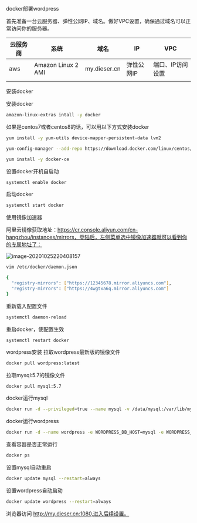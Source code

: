 <!-- wp:paragraph -->
<p>docker部署wordpress</p>


首先准备一台云服务器、弹性公网IP、域名。做好VPC设置，确保通过域名可以正常访问你的服务器。

| 云服务商 | 系统               | 域名         | IP         | VPC              |
| -------- | ------------------ | ------------ | ---------- | ---------------- |
| aws      | Amazon Linux 2 AMI | my.dieser.cn | 弹性公网IP | 端口、IP访问设置 |
|          |                    |              |            |                  |

安装docker

安装docker
```bash
amazon-linux-extras intall -y docker
```
如果是centos7或者centos8的话，可以用以下方式安装docker
```bash
yum install -y yum-utils device-mapper-persistent-data lvm2
```
```bash
yum-config-manager --add-repo https://download.docker.com/linux/centos/docker-ce.repo
````
```bash
yum install -y docker-ce
```
设置docker开机自启动
```bash
systemctl enable docker 
```
启动docker
```bash
systemctl start docker
```

使用镜像加速器

阿里云镜像获取地址：https://cr.console.aliyun.com/cn-hangzhou/instances/mirrors，登陆后，左侧菜单选中镜像加速器就可以看到你的专属地址了：

![image-20201025220408157](C:\Users\refrain\AppData\Roaming\Typora\typora-user-images\image-20201025220408157.png)

```bash
vim /etc/docker/daemon.json
```

````bash
{
  "registry-mirrors": ["https://12345678.mirror.aliyuncs.com"],
  "registry-mirrors": ["https://4wgtxa6q.mirror.aliyuncs.com"]
}
````
重新载入配置文件
```bash
systemctl daemon-reload
```
重启docker，使配置生效
````bash
systemctl restart docker 
````

wordpress安装
拉取wordpress最新版的镜像文件
```bash
docker pull wordpress:latest
```
拉取mysql:5.7的镜像文件
```bahs
docker pull mysql:5.7
```
docker运行mysql
```bash
docker run -d --privileged=true --name mysql -v /data/mysql:/var/lib/mysql -e MYSQL_ROOT_PASSWORD=123456 -p 23306:3306 mysql:5.7
```
docker运行wordpress
```bash
docker run -d --name wordpress -e WORDPRESS_DB_HOST=mysql -e WORDPRESS_DB_USER=root -e WORDPRESS_DB_PASSWORD=123456 -e WORDPRESS_DB_NAME=wordpress -p 1080:80 --link mysql:mysql wordpress
```
查看容器是否正常运行
```bash
docker ps 
```
设置mysql自动重启
```bash
docker update mysql --restart=always
```
设置wordpress自动启动
```bash
docker update wordpress --restart=always
```

浏览器访问 http://my.dieser.cn:1080,进入后续设置。
<!-- /wp:paragraph -->